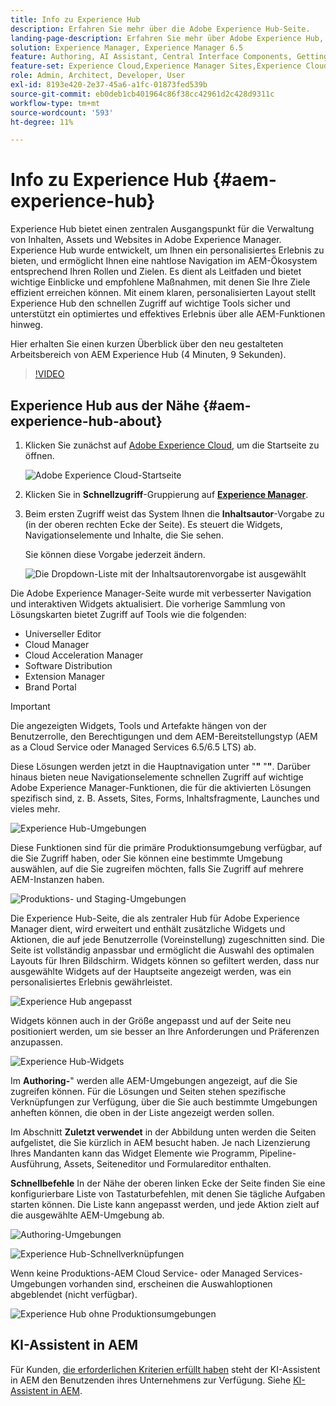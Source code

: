```yaml
---
title: Info zu Experience Hub
description: Erfahren Sie mehr über die Adobe Experience Hub-Seite.
landing-page-description: Erfahren Sie mehr über Adobe Experience Hub, eine zentrale Anlaufstelle für den Zugriff auf alle Funktionen von AEM.
solution: Experience Manager, Experience Manager 6.5
feature: Authoring, AI Assistant, Central Interface Components, Getting Started, Onboarding, Programs, Workflows
feature-set: Experience Cloud,Experience Manager Sites,Experience Cloud Services
role: Admin, Architect, Developer, User
exl-id: 8193e420-2e37-45a6-a1fc-01873fed539b
source-git-commit: eb0deb1cb401964c86f38cc42961d2c428d9311c
workflow-type: tm+mt
source-wordcount: '593'
ht-degree: 11%

---
```


# Info zu Experience Hub {#aem-experience-hub}

Experience Hub bietet einen zentralen Ausgangspunkt für die Verwaltung von Inhalten, Assets und Websites in Adobe Experience Manager. Experience Hub wurde entwickelt, um Ihnen ein personalisiertes Erlebnis zu bieten, und ermöglicht Ihnen eine nahtlose Navigation im AEM-Ökosystem entsprechend Ihren Rollen und Zielen. Es dient als Leitfaden und bietet wichtige Einblicke und empfohlene Maßnahmen, mit denen Sie Ihre Ziele effizient erreichen können. Mit einem klaren, personalisierten Layout stellt Experience Hub den schnellen Zugriff auf wichtige Tools sicher und unterstützt ein optimiertes und effektives Erlebnis über alle AEM-Funktionen hinweg.

Hier erhalten Sie einen kurzen Überblick über den neu gestalteten Arbeitsbereich von AEM Experience Hub (4 Minuten, 9 Sekunden).

>[!VIDEO](https://video.tv.adobe.com/v/3471450?learn=on&captions=ger)

<!--
Available as a private beta, Experience Hub offers an optimized experience focused on improving workflows, prioritizing goals, and delivering results. Opting in lets you influence Experience Hub's development by providing feedback that helps shape its future and enhances its value for the entire AEM community. -->

## Experience Hub aus der Nähe {#aem-experience-hub-about}

1. Klicken Sie zunächst auf [Adobe Experience Cloud](https://experience.adobe.com/#/@foundationinternal/home), um die Startseite zu öffnen.

   ![Adobe Experience Cloud-Startseite](/help/assets/assets-experience-hub/experience-cloud-experiencemanager-ams.png)

1. Klicken Sie in **Schnellzugriff**-Gruppierung auf [**Experience Manager**](https://experience.adobe.com).
1. Beim ersten Zugriff weist das System Ihnen die **Inhaltsautor**-Vorgabe zu (in der oberen rechten Ecke der Seite). Es steuert die Widgets, Navigationselemente und Inhalte, die Sie sehen.

   Sie können diese Vorgabe jederzeit ändern.

   ![Die Dropdown-Liste mit der Inhaltsautorenvorgabe ist ausgewählt](/help/assets/assets-experience-hub/experience-hub-role-selection.png)

Die Adobe Experience Manager-Seite wurde mit verbesserter Navigation und interaktiven Widgets aktualisiert. Die vorherige Sammlung von Lösungskarten bietet Zugriff auf Tools wie die folgenden:

* Universeller Editor
* Cloud Manager
* Cloud Acceleration Manager
* Software Distribution
* Extension Manager
* Brand Portal

>[!IMPORTANT]
>
>Die angezeigten Widgets, Tools und Artefakte hängen von der Benutzerrolle, den Berechtigungen und dem AEM-Bereitstellungstyp (AEM as a Cloud Service oder Managed Services 6.5/6.5 LTS) ab.

Diese Lösungen werden jetzt in die Hauptnavigation unter &quot;**&quot;** &quot;**&quot;**. Darüber hinaus bieten neue Navigationselemente schnellen Zugriff auf wichtige Adobe Experience Manager-Funktionen, die für die aktivierten Lösungen spezifisch sind, z. B. Assets, Sites, Forms, Inhaltsfragmente, Launches und vieles mehr.

![Experience Hub-Umgebungen](/help/assets/assets-experience-hub/experience-hub-author-environments-ams.png)

Diese Funktionen sind für die primäre Produktionsumgebung verfügbar, auf die Sie Zugriff haben, oder Sie können eine bestimmte Umgebung auswählen, auf die Sie zugreifen möchten, falls Sie Zugriff auf mehrere AEM-Instanzen haben.

![Produktions- und Staging-Umgebungen](/help/assets/assets-experience-hub/experience-hub-prod-stage-ams.png)

Die Experience Hub-Seite, die als zentraler Hub für Adobe Experience Manager dient, wird erweitert und enthält zusätzliche Widgets und Aktionen, die auf jede Benutzerrolle (Voreinstellung) zugeschnitten sind. Die Seite ist vollständig anpassbar und ermöglicht die Auswahl des optimalen Layouts für Ihren Bildschirm. Widgets können so gefiltert werden, dass nur ausgewählte Widgets auf der Hauptseite angezeigt werden, was ein personalisiertes Erlebnis gewährleistet.

![Experience Hub angepasst](/help/assets/assets-experience-hub/experience-hub-custom-ams.png)

Widgets können auch in der Größe angepasst und auf der Seite neu positioniert werden, um sie besser an Ihre Anforderungen und Präferenzen anzupassen.

![Experience Hub-Widgets](/help/assets/assets-experience-hub/experience-hub-custom-widgets-ams.png)

Im **Authoring-**&quot; werden alle AEM-Umgebungen angezeigt, auf die Sie zugreifen können. Für die Lösungen und Seiten stehen spezifische Verknüpfungen zur Verfügung, über die Sie auch bestimmte Umgebungen anheften können, die oben in der Liste angezeigt werden sollen.

Im Abschnitt **Zuletzt verwendet** in der Abbildung unten werden die Seiten aufgelistet, die Sie kürzlich in AEM besucht haben. Je nach Lizenzierung Ihres Mandanten kann das Widget Elemente wie Programm, Pipeline-Ausführung, Assets, Seiteneditor und Formulareditor enthalten.

**Schnellbefehle** In der Nähe der oberen linken Ecke der Seite finden Sie eine konfigurierbare Liste von Tastaturbefehlen, mit denen Sie tägliche Aufgaben starten können. Die Liste kann angepasst werden, und jede Aktion zielt auf die ausgewählte AEM-Umgebung ab.

![Authoring-Umgebungen](/help/assets/assets-experience-hub/experience-hub-recents-ams.png)

![Experience Hub-Schnellverknüpfungen](/help/assets/assets-experience-hub/experience-hub-quick-shortcuts-ams.png)

Wenn keine Produktions-AEM Cloud Service- oder Managed Services-Umgebungen vorhanden sind, erscheinen die Auswahloptionen abgeblendet (nicht verfügbar).

![Experience Hub ohne Produktionsumgebungen](/help/assets/assets-experience-hub/experience-hub-no-prod-environs-ams.png)

## KI-Assistent in AEM

Für Kunden, [ die erforderlichen Kriterien erfüllt haben](/help/ai-assistant-in-aem.md#get-access) steht der KI-Assistent in AEM den Benutzenden ihres Unternehmens zur Verfügung. Siehe [KI-Assistent in AEM](/help/ai-assistant-in-aem.md).
